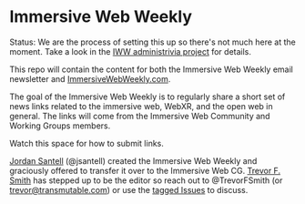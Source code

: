 # Immersive Web Weekly

Status: We are the process of setting this up so there's not much here at the moment. Take a look in the [IWW administrivia project](https://github.com/immersive-web/administrivia/projects/2) for details. 

This repo will contain the content for both the Immersive Web Weekly email newsletter and [ImmersiveWebWeekly.com](https://immersivewebweekly.com).

The goal of the Immersive Web Weekly is to regularly share a short set of news links related to the immersive web, WebXR, and the open web in general. The links will come from the Immersive Web Community and Working Groups members.

Watch this space for how to submit links.

[Jordan Santell](https://jsantell.com/) (@jsantell) created the Immersive Web Weekly and graciously offered to transfer it over to the Immersive Web CG. [Trevor F. Smith](https://trevor.smith.name/) has stepped up to be the editor so reach out to @TrevorFSmith (or trevor@transmutable.com) or use the [tagged Issues](https://github.com/immersive-web/administrivia/issues?q=is%3Aissue+is%3Aopen+label%3Aimmersive-web-weekly) to discuss.

